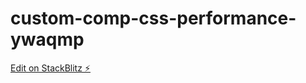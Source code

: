 # custom-comp-css-performance-ywaqmp

[Edit on StackBlitz ⚡️](https://stackblitz.com/edit/custom-comp-css-performance-ywaqmp)